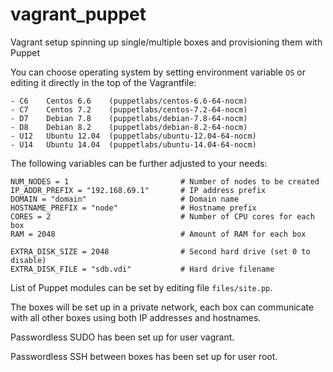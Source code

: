 # vagrant_puppet
Vagrant setup spinning up single/multiple boxes and provisioning them with Puppet

You can choose operating system by setting environment variable `OS` or editing it directly in the top of the Vagrantfile:
```
- C6    Centos 6.6    (puppetlabs/centos-6.6-64-nocm)
- C7    Centos 7.2    (puppetlabs/centos-7.2-64-nocm)
- D7    Debian 7.8    (puppetlabs/debian-7.8-64-nocm)
- D8    Debian 8.2    (puppetlabs/debian-8.2-64-nocm)
- U12   Ubuntu 12.04  (puppetlabs/ubuntu-12.04-64-nocm)
- U14   Ubuntu 14.04  (puppetlabs/ubuntu-14.04-64-nocm)
```

The following variables can be further adjusted to your needs:
```
NUM_NODES = 1                         # Number of nodes to be created
IP_ADDR_PREFIX = "192.168.69.1"       # IP address prefix
DOMAIN = "domain"                     # Domain name
HOSTNAME_PREFIX = "node"              # Hostname prefix
CORES = 2                             # Number of CPU cores for each box
RAM = 2048                            # Amount of RAM for each box

EXTRA_DISK_SIZE = 2048                # Second hard drive (set 0 to disable)
EXTRA_DISK_FILE = "sdb.vdi"           # Hard drive filename
```

List of Puppet modules can be set by editing file `files/site.pp`.

The boxes will be set up in a private network, each box can communicate with all other boxes using both IP addresses and hostnames.

Passwordless SUDO has been set up for user vagrant.

Passwordless SSH between boxes has been set up for user root.
